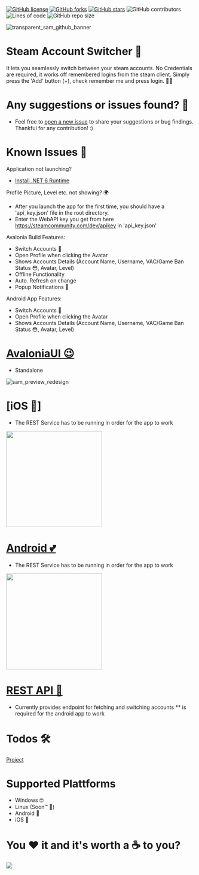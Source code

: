 [![GitHub license](https://img.shields.io/github/license/sahin-a/SteamAccountManager)](https://github.com/sahin-a/SteamAccountManager/blob/develop/LICENSE.md)
[![GitHub forks](https://img.shields.io/github/forks/sahin-a/SteamAccountManager)](https://github.com/sahin-a/SteamAccountManager/network)
[![GitHub stars](https://img.shields.io/github/stars/sahin-a/SteamAccountManager)](https://github.com/sahin-a/SteamAccountManager/stargazers)
![GitHub contributors](https://img.shields.io/github/contributors/sahin-a/SteamAccountManager)
![Lines of code](https://img.shields.io/tokei/lines/github.com/sahin-a/SteamAccountManager)
![GitHub repo size](https://img.shields.io/github/repo-size/sahin-a/SteamAccountManager)

![transparent_sam_github_banner](https://user-images.githubusercontent.com/55054756/171961459-0955e8ee-a4bd-4d4d-9109-ce275833305b.png)
# Steam Account Switcher 🔮
It lets you seamlessly switch between your steam accounts. No Credentials are required, it works off remembered logins from the steam client.
Simply press the 'Add' button (+), check remember me and press login. 🧙‍♂️

# Any suggestions or issues found? 🤔
- Feel free to [open a new issue](https://github.com/sahin-a/SteamAccountManager/issues) to share your suggestions or bug findings. Thankful for any contribution! :)

# Known Issues 🙉
Application not launching?
- [Install .NET 6 Runtime](https://dotnet.microsoft.com/en-us/download)

Profile Picture, Level etc. not showing? 🌍
- After you launch the app for the first time, you should have a 'api_key.json' file in the root directory. 
- Enter the WebAPI key you get from here https://steamcommunity.com/dev/apikey in 'api_key.json'

Avalonia Build Features:
* Switch Accounts 🧠
* Open Profile when clicking the Avatar
* Shows Accounts Details (Account Name, Username, VAC/Game Ban Status 😳, Avatar, Level)
* Offline Functionality
* Auto. Refresh on change
* Popup Notifications 🤭

Android App Features:
* Switch Accounts 🧠
* Open Profile when clicking the Avatar
* Shows Accounts Details (Account Name, Username, VAC/Game Ban Status 😳, Avatar, Level)

# [AvaloniaUI 😉](https://github.com/sahin-a/SteamAccountSwitcher/tree/develop/SteamAccountManager.AvaloniaUI)
* Standalone

![sam_preview_redesign](https://user-images.githubusercontent.com/55054756/205350752-111f23fc-d73c-4e6d-94c2-bd6ca2f6bb92.png)

# [iOS 🍎]
* The REST Service has to be running in order for the app to work
<img src="https://user-images.githubusercontent.com/55054756/205394494-1cc68661-c31a-4e12-8daf-483b57965607.png" width="256" />

# [Android 💕](https://github.com/sahin-a/SteamAccountSwitcherAndroid)
* The REST Service has to be running in order for the app to work
<img src="https://user-images.githubusercontent.com/55054756/182717676-a66bd912-b89e-46ce-9abd-fc4071b9d25f.jpg" width="256">

# [REST API 🥸](https://github.com/sahin-a/SteamAccountSwitcher/tree/develop/SteamAccountManager.WebAPI)
* Currently provides endpoint for fetching and switching accounts
** is required for the android app to work

# Todos 🛠️
[Project](https://github.com/users/sahin-a/projects/3/views/1?layout=board)

# Supported Plattforms
* Windows 🤓
* Linux (Soon™ 🤡)
* Android 🤖
* iOS 🍎

# You ❤️ it and it's worth a ☕ to you?
<a href="https://www.buymeacoffee.com/sahina"><img src="https://img.buymeacoffee.com/button-api/?text=Buy me a coffee&emoji=&slug=sahina&button_colour=FFDD00&font_colour=000000&font_family=Bree&outline_colour=000000&coffee_colour=ffffff"></a>
